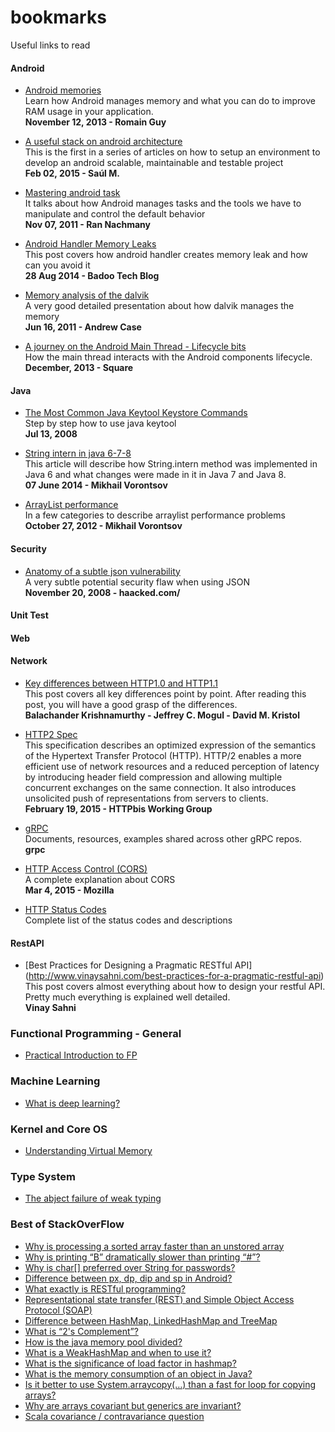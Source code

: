 # bookmarks
Useful links to read


#### Android
- [Android memories](https://speakerdeck.com/romainguy/android-memories) <br>
Learn how Android manages memory and what you can do to improve RAM usage in your application. <br>
**November 12, 2013 - Romain Guy**

- [A useful stack on android architecture](http://saulmm.github.io/2015/02/02/A%20useful%20stack%20on%20android%20%231,%20architecture/?utm_term=0_4eb677ad19-95a2a28863-337838825&utm_content=buffere9dec&utm_medium=social&utm_source=twitter.com&utm_campaign=buffer) <br>
This is the first in a series of articles on how to setup an environment to develop an android scalable, maintainable and testable project <br>
**Feb 02, 2015 - Saúl M.**

- [Mastering android task](http://www.slideshare.net/RanNachmany/manipulating-android-tasks-and-back-stack)<br>
It talks about how Android manages tasks and the tools we have to manipulate and control the default behavior <br>
**Nov 07, 2011 - Ran Nachmany**

- [Android Handler Memory Leaks](https://techblog.badoo.com/blog/2014/08/28/android-handler-memory-leaks?utm_content=bufferd5f63&utm_medium=social&utm_source=twitter.com&utm_campaign=buffer) <br>
This post covers how android handler creates memory leak and how can you avoid it <br>
**28 Aug 2014 - Badoo Tech Blog**

- [Memory analysis of the dalvik](http://www.slideshare.net/SOURCEConference/forensic-memory-analysis-of-androids-dalvik-virtual-machine) <br>
A very good detailed presentation about how dalvik manages the memory <br>
**Jun 16, 2011 - Andrew Case** 

- [A journey on the Android Main Thread - Lifecycle bits](https://corner.squareup.com/2013/12/android-main-thread-2.html) <br>
How the main thread interacts with the Android components lifecycle. <br>
**December, 2013 - Square**

#### Java
- [The Most Common Java Keytool Keystore Commands](https://www.sslshopper.com/article-most-common-java-keytool-keystore-commands.html) <br>
Step by step how to use java keytool <br>
**Jul 13, 2008**

- [String intern in java 6-7-8](http://java-performance.info/string-intern-in-java-6-7-8/) <br>
This article will describe how String.intern method was implemented in Java 6 and what changes were made in it in Java 7 and Java 8. <br>
**07 June 2014 - Mikhail Vorontsov**

- [ArrayList performance](http://java-performance.info/arraylist-performance/) <br>
In a few categories to describe arraylist performance problems <br>
**October 27, 2012 - Mikhail Vorontsov**

#### Security
- [Anatomy of a subtle json vulnerability](http://haacked.com/archive/2008/11/20/anatomy-of-a-subtle-json-vulnerability.aspx/)<br> A very subtle potential security flaw when using JSON <br>
**November 20, 2008 - haacked.com/**
 
#### Unit Test

#### Web

#### Network

- [Key differences between HTTP1.0 and HTTP1.1](http://www8.org/w8-papers/5c-protocols/key/key.html) <br>
This post covers all key differences point by point. After reading this post, you will have a good grasp of the differences. <br>
**Balachander Krishnamurthy - 	Jeffrey C. Mogul -	David M. Kristol**

- [HTTP2 Spec](http://http2.github.io/http2-spec/index.html) <br>
This specification describes an optimized expression of the semantics of the Hypertext Transfer Protocol (HTTP). HTTP/2 enables a more efficient use of network resources and a reduced perception of latency by introducing header field compression and allowing multiple concurrent exchanges on the same connection. It also introduces unsolicited push of representations from servers to clients.  <br>
**February 19, 2015 - HTTPbis Working Group**

- [gRPC](https://github.com/grpc/grpc-common) <br>
Documents, resources, examples shared across other gRPC repos. <br>
**grpc**

- [HTTP Access Control (CORS)](https://developer.mozilla.org/en-US/docs/Web/HTTP/Access_control_CORS) <br>
A complete explanation about CORS<br>
**Mar 4, 2015 - Mozilla**

- [HTTP Status Codes](http://www.w3.org/Protocols/rfc2616/rfc2616-sec10.html) <br>
Complete list of the status codes and descriptions

#### RestAPI
- [Best Practices for Designing a Pragmatic RESTful API] (http://www.vinaysahni.com/best-practices-for-a-pragmatic-restful-api) <br>
This post covers almost everything about how to design your restful API. Pretty much everything is explained well detailed. <br>
**Vinay Sahni**

### Functional Programming - General
- [Practical Introduction to FP](http://maryrosecook.com/blog/post/a-practical-introduction-to-functional-programming)

### Machine Learning
- [What is deep learning?](http://getprismatic.com/story/1421371580482)

### Kernel and Core OS
- [Understanding Virtual Memory](http://www.redhat.com/magazine/001nov04/features/vm/)

### Type System
- [The abject failure of weak typing](http://techblog.realestate.com.au/the-abject-failure-of-weak-typing/)

### Best of StackOverFlow
- [Why is processing a sorted array faster than an unstored array](http://stackoverflow.com/questions/11227809/why-is-processing-a-sorted-array-faster-than-an-unsorted-array?rq=1)
- [Why is printing “B” dramatically slower than printing “#”?](http://stackoverflow.com/questions/21947452/why-is-printing-b-dramatically-slower-than-printing)
- [Why is char[] preferred over String for passwords?](http://stackoverflow.com/questions/8881291/why-is-char-preferred-over-string-for-passwords)
- [Difference between px, dp, dip and sp in Android?](http://stackoverflow.com/questions/2025282/difference-between-px-dp-dip-and-sp-in-android)
- [What exactly is RESTful programming?](http://stackoverflow.com/questions/671118/what-exactly-is-restful-programming)
- [Representational state transfer (REST) and Simple Object Access Protocol (SOAP)](http://stackoverflow.com/questions/209905/representational-state-transfer-rest-and-simple-object-access-protocol-soap)
- [Difference between HashMap, LinkedHashMap and TreeMap](http://stackoverflow.com/questions/2889777/difference-between-hashmap-linkedhashmap-and-treemap)
- [What is “2's Complement”?](http://stackoverflow.com/questions/1049722/what-is-2s-complement)
- [How is the java memory pool divided?](http://stackoverflow.com/questions/1262328/how-is-the-java-memory-pool-divided)
- [What is a WeakHashMap and when to use it?](http://stackoverflow.com/questions/5511279/what-is-a-weakhashmap-and-when-to-use-it)
- [What is the significance of load factor in hashmap?](http://stackoverflow.com/questions/10901752/what-is-the-significance-of-load-factor-in-hashmap)
- [What is the memory consumption of an object in Java?](http://stackoverflow.com/questions/258120/what-is-the-memory-consumption-of-an-object-in-java)
- [Is it better to use System.arraycopy(…) than a fast for loop for copying arrays?](http://stackoverflow.com/questions/18638743/is-it-better-to-use-system-arraycopy-than-a-fast-for-loop-for-copying-array)
- [Why are arrays covariant but generics are invariant?](http://stackoverflow.com/questions/18666710/why-are-arrays-covariant-but-generics-are-invariant)
- [Scala covariance / contravariance question](http://stackoverflow.com/questions/663254/scala-covariance-contravariance-question)
